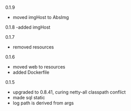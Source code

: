 0.1.9
- moved imgHost to AbsImg

0.1.8
-added imgHost

0.1.7
- removed resources

0.1.6
- moved web to resources
- added Dockerfile

0.1.5
- upgraded to 0.8.41, curing netty-all classpath conflict
- made sql static
- log path is derived from args

